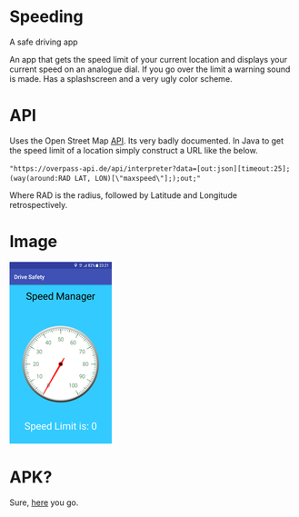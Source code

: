 # Speeding
A safe driving app

An app that gets the speed limit of your current location and displays your current speed on an analogue dial. If you go over the limit a warning sound is made. Has a splashscreen and a very ugly color scheme.

# API 

Uses the Open Street Map [API](https://wiki.openstreetmap.org/wiki/Overpass_API). Its very badly documented. In Java to get the speed limit of a location simply construct a URL like the below.

`"https://overpass-api.de/api/interpreter?data=[out:json][timeout:25];(way(around:RAD LAT, LON)[\"maxspeed\"];);out;"`

Where RAD is the radius, followed by Latitude and Longitude retrospectively.

# Image

![Image](https://github.com/oscarmeanwell/SpeedingApp/blob/master/speedapp/img.png)


# APK?
Sure, [here](https://github.com/oscarmeanwell/SpeedingApp/blob/master/speedapp/speedingApp.apk) you go.
